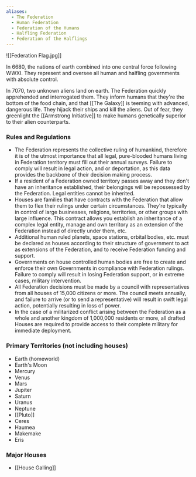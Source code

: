 ```yaml
---
aliases:
  - The Federation
  - Human Federation
  - Federation of the Humans
  - Halfling Federation
  - Federation of the Halflings
---
```

![[Federation Flag.jpg]]

In 6680, the nations of earth combined into one central force following WWXI. They represent and oversee all human and halfling governments with absolute control. 

In 7070, two unknown aliens land on earth. The Federation quickly apprehended and interrogated them. They inform humans that they're the bottom of the food chain, and that [[The Galaxy]] is teeming with advanced, dangerous life. They hijack their ships and kill the aliens. Out of fear, they greenlight the [[Armstrong Initiative]] to make humans genetically superior to their alien counterparts.
### Rules and Regulations
- The Federation represents the collective ruling of humankind, therefore it is of the utmost importance that all legal, pure-blooded humans living in Federation territory must fill out their annual surveys. Failure to comply will result in legal action, and or deportation, as this data provides the backbone of their decision making process. 
- If a resident of a Federation owned territory passes away and they don't have an inheritance established, their belongings will be repossessed by the Federation. Legal entities cannot be inherited. 
- Houses are families that have contracts with the Federation that allow them to flex their rulings under certain circumstances. They're typically in control of large businesses, religions, territories, or other groups with large influence. This contract allows you establish an inheritance of a complex legal entity, manage and own territory as an extension of the Federation instead of directly under them, etc. 
- Additional human ruled planets, space stations, orbital bodies, etc. must be declared as houses according to their structure of government to act as extensions of the Federation, and to receive Federation funding and support. 
- Governments on house controlled human bodies are free to create and enforce their own Governments in compliance with Federation rulings. Failure to comply will result in losing Federation support, or in extreme cases, military intervention. 
- All Federation decisions must be made by a council with representatives from all houses of 15,000 citizens or more. The council meets annually, and failure to arrive (or to send a representative) will result in swift legal action, potentially resulting in loss of power.
- In the case of a militarized conflict arising between the Federation as a whole and another kingdom of 1,000,000 residents or more, all drafted Houses are required to provide access to their complete military for immediate deployment.

### Primary Territories (not including houses)
- Earth (homeworld)
- Earth's Moon
- Mercury
- Venus
- Mars
- Jupiter
- Saturn
- Uranus
- Neptune
- [[Pluto]]
- Ceres
- Haumea
- Makemake
- Eris

### Major Houses
- [[House Galling]]